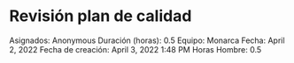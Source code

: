 # Revisión plan de calidad

Asignados: Anonymous
Duración (horas): 0.5
Equipo: Monarca
Fecha: April 2, 2022
Fecha de creación: April 3, 2022 1:48 PM
Horas Hombre: 0.5